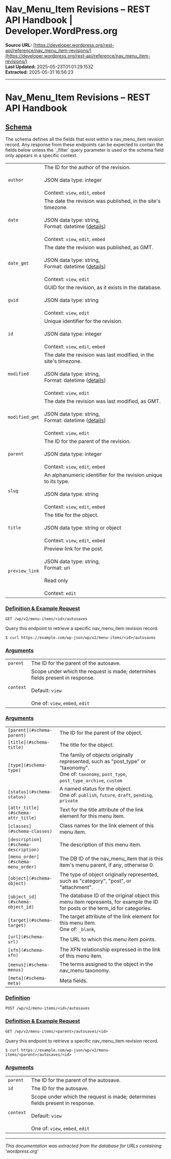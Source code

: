 # Nav_Menu_Item Revisions – REST API Handbook | Developer.WordPress.org

**Source URL:** [https://developer.wordpress.org/rest-api/reference/nav_menu_item-revisions/](https://developer.wordpress.org/rest-api/reference/nav_menu_item-revisions/)  
**Last Updated:** 2025-05-23T01:01:29.153Z  
**Extracted:** 2025-05-31 16:56:23

---

# Nav\_Menu\_Item Revisions – REST API Handbook

## [Schema](#schema)

The schema defines all the fields that exist within a nav\_menu\_item revision record. Any response from these endpoints can be expected to contain the fields below unless the \`\_filter\` query parameter is used or the schema field only appears in a specific context.

|     |     |
| --- | --- |
| `author` | The ID for the author of the revision.<br><br>JSON data type: integer<br><br>Context: `view`, `edit`, `embed` |
| `date` | The date the revision was published, in the site's timezone.<br><br>JSON data type: string,  <br>Format: datetime ([details](https://core.trac.wordpress.org/ticket/41032))<br><br>Context: `view`, `edit`, `embed` |
| `date_gmt` | The date the revision was published, as GMT.<br><br>JSON data type: string,  <br>Format: datetime ([details](https://core.trac.wordpress.org/ticket/41032))<br><br>Context: `view`, `edit` |
| `guid` | GUID for the revision, as it exists in the database.<br><br>JSON data type: string<br><br>Context: `view`, `edit` |
| `id` | Unique identifier for the revision.<br><br>JSON data type: integer<br><br>Context: `view`, `edit`, `embed` |
| `modified` | The date the revision was last modified, in the site's timezone.<br><br>JSON data type: string,  <br>Format: datetime ([details](https://core.trac.wordpress.org/ticket/41032))<br><br>Context: `view`, `edit` |
| `modified_gmt` | The date the revision was last modified, as GMT.<br><br>JSON data type: string,  <br>Format: datetime ([details](https://core.trac.wordpress.org/ticket/41032))<br><br>Context: `view`, `edit` |
| `parent` | The ID for the parent of the revision.<br><br>JSON data type: integer<br><br>Context: `view`, `edit`, `embed` |
| `slug` | An alphanumeric identifier for the revision unique to its type.<br><br>JSON data type: string<br><br>Context: `view`, `edit`, `embed` |
| `title` | The title for the object.<br><br>JSON data type: string or object<br><br>Context: `view`, `edit`, `embed` |
| `preview_link` | Preview link for the post.<br><br>JSON data type: string,  <br>Format: uri<br><br>Read only<br><br>Context: `edit` |

### [Definition & Example Request](#definition-example-request)

`GET /wp/v2/menu-items/<id>/autosaves`

Query this endpoint to retrieve a specific nav\_menu\_item revision record.

`$ curl https://example.com/wp-json/wp/v2/menu-items/<id>/autosaves`

### [Arguments](#arguments)

|     |     |
| --- | --- |
| `parent` | The ID for the parent of the autosave. |
| `context` | Scope under which the request is made; determines fields present in response.<br><br>Default: `view`<br><br>One of: `view`, `embed`, `edit` |

### [Arguments](#arguments-2)

|     |     |
| --- | --- |
| `[parent](#schema-parent)` | The ID for the parent of the object. |
| `[title](#schema-title)` | The title for the object. |
| `[type](#schema-type)` | The family of objects originally represented, such as "post\_type" or "taxonomy".  <br>One of: `taxonomy`, `post_type`, `post_type_archive`, `custom` |
| `[status](#schema-status)` | A named status for the object.  <br>One of: `publish`, `future`, `draft`, `pending`, `private` |
| `[attr_title](#schema-attr_title)` | Text for the title attribute of the link element for this menu item. |
| `[classes](#schema-classes)` | Class names for the link element of this menu item. |
| `[description](#schema-description)` | The description of this menu item. |
| `[menu_order](#schema-menu_order)` | The DB ID of the nav\_menu\_item that is this item's menu parent, if any, otherwise 0. |
| `[object](#schema-object)` | The type of object originally represented, such as "category", "post", or "attachment". |
| `[object_id](#schema-object_id)` | The database ID of the original object this menu item represents, for example the ID for posts or the term\_id for categories. |
| `[target](#schema-target)` | The target attribute of the link element for this menu item.  <br>One of: `_blank`, |
| `[url](#schema-url)` | The URL to which this menu item points. |
| `[xfn](#schema-xfn)` | The XFN relationship expressed in the link of this menu item. |
| `[menus](#schema-menus)` | The terms assigned to the object in the nav\_menu taxonomy. |
| `[meta](#schema-meta)` | Meta fields. |

### [Definition](#definition)

`POST /wp/v2/menu-items/<id>/autosaves`

### [Definition & Example Request](#definition-example-request-2)

`GET /wp/v2/menu-items/<parent>/autosaves/<id>`

Query this endpoint to retrieve a specific nav\_menu\_item revision record.

`$ curl https://example.com/wp-json/wp/v2/menu-items/<parent>/autosaves/<id>`

### [Arguments](#arguments-3)

|     |     |
| --- | --- |
| `parent` | The ID for the parent of the autosave. |
| `id` | The ID for the autosave. |
| `context` | Scope under which the request is made; determines fields present in response.<br><br>Default: `view`<br><br>One of: `view`, `embed`, `edit` |

---

*This documentation was extracted from the database for URLs containing 'wordpress.org'*
